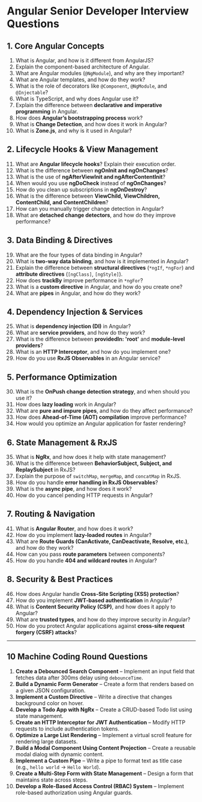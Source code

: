 # Angular Senior Developer Interview Questions

## 1. Core Angular Concepts
1. What is Angular, and how is it different from AngularJS?
2. Explain the component-based architecture of Angular.
3. What are Angular modules (`@NgModule`), and why are they important?
4. What are Angular templates, and how do they work?
5. What is the role of decorators like `@Component`, `@NgModule`, and `@Injectable`?
6. What is TypeScript, and why does Angular use it?
7. Explain the difference between **declarative and imperative programming** in Angular.
8. How does **Angular’s bootstrapping process** work?
9. What is **Change Detection**, and how does it work in Angular?
10. What is **Zone.js**, and why is it used in Angular?

## 2. Lifecycle Hooks & View Management
11. What are **Angular lifecycle hooks**? Explain their execution order.
12. What is the difference between **ngOnInit and ngOnChanges**?
13. What is the use of **ngAfterViewInit and ngAfterContentInit**?
14. When would you use **ngDoCheck** instead of **ngOnChanges**?
15. How do you clean up subscriptions in **ngOnDestroy**?
16. What is the difference between **ViewChild, ViewChildren, ContentChild, and ContentChildren**?
17. How can you manually trigger change detection in Angular?
18. What are **detached change detectors**, and how do they improve performance?

## 3. Data Binding & Directives
19. What are the four types of data binding in Angular?
20. What is **two-way data binding**, and how is it implemented in Angular?
21. Explain the difference between **structural directives** (`*ngIf`, `*ngFor`) and **attribute directives** (`[ngClass]`, `[ngStyle]`).
22. How does **trackBy** improve performance in `*ngFor`?
23. What is a **custom directive** in Angular, and how do you create one?
24. What are **pipes** in Angular, and how do they work?

## 4. Dependency Injection & Services
25. What is **dependency injection (DI)** in Angular?
26. What are **service providers**, and how do they work?
27. What is the difference between **providedIn: 'root'** and **module-level providers**?
28. What is an **HTTP Interceptor**, and how do you implement one?
29. How do you use **RxJS Observables** in an Angular service?

## 5. Performance Optimization
30. What is the **OnPush change detection strategy**, and when should you use it?
31. How does **lazy loading** work in Angular?
32. What are **pure and impure pipes**, and how do they affect performance?
33. How does **Ahead-of-Time (AOT) compilation** improve performance?
34. How would you optimize an Angular application for faster rendering?

## 6. State Management & RxJS
35. What is **NgRx**, and how does it help with state management?
36. What is the difference between **BehaviorSubject, Subject, and ReplaySubject** in RxJS?
37. Explain the purpose of `switchMap`, `mergeMap`, and `concatMap` in RxJS.
38. How do you handle **error handling in RxJS Observables**?
39. What is the **async pipe**, and how does it work?
40. How do you cancel pending HTTP requests in Angular?

## 7. Routing & Navigation
41. What is **Angular Router**, and how does it work?
42. How do you implement **lazy-loaded routes** in Angular?
43. What are **Route Guards (CanActivate, CanDeactivate, Resolve, etc.)**, and how do they work?
44. How can you pass **route parameters** between components?
45. How do you handle **404 and wildcard routes** in Angular?

## 8. Security & Best Practices
46. How does Angular handle **Cross-Site Scripting (XSS) protection**?
47. How do you implement **JWT-based authentication** in Angular?
48. What is **Content Security Policy (CSP)**, and how does it apply to Angular?
49. What are **trusted types**, and how do they improve security in Angular?
50. How do you protect Angular applications against **cross-site request forgery (CSRF) attacks**?

---

## 10 Machine Coding Round Questions
1. **Create a Debounced Search Component** – Implement an input field that fetches data after 300ms delay using `debounceTime`.
2. **Build a Dynamic Form Generator** – Create a form that renders based on a given JSON configuration.
3. **Implement a Custom Directive** – Write a directive that changes background color on hover.
4. **Develop a Todo App with NgRx** – Create a CRUD-based Todo list using state management.
5. **Create an HTTP Interceptor for JWT Authentication** – Modify HTTP requests to include authentication tokens.
6. **Optimize a Large List Rendering** – Implement a virtual scroll feature for rendering large datasets.
7. **Build a Modal Component Using Content Projection** – Create a reusable modal dialog with dynamic content.
8. **Implement a Custom Pipe** – Write a pipe to format text as title case (e.g., `hello world` → `Hello World`).
9. **Create a Multi-Step Form with State Management** – Design a form that maintains state across steps.
10. **Develop a Role-Based Access Control (RBAC) System** – Implement role-based authorization using Angular guards.
